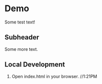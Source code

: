 # Demo

Some test text!

## Subheader
Some more text. 

## Local Development 

1. Open index.html in your browser. //1:21PM